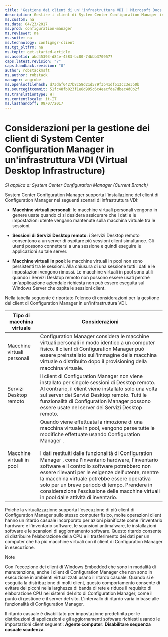 ```yaml
---
title: 'Gestione dei client di un''infrastruttura VDI | Microsoft Docs '
description: Gestire i client di System Center Configuration Manager in un'infrastruttura VDI (Virtual Desktop Infrastructure).
ms.custom: na
ms.date: 04/23/2017
ms.prod: configuration-manager
ms.reviewer: na
ms.suite: na
ms.technology: configmgr-client
ms.tgt_pltfrm: na
ms.topic: get-started-article
ms.assetid: abd45393-d84e-4583-bc80-74bbb3709577
caps.latest.revision: "7"
caps.handback.revision: "0"
author: robstackmsft
ms.author: robstack
manager: angrobe
ms.openlocfilehash: d73daf6427b8c58d21d579f3b41df513cc3e3b0b
ms.sourcegitcommit: 51fc48fb023f1e8d995c6c4eacfda7dbec4d0b2f
ms.translationtype: HT
ms.contentlocale: it-IT
ms.lasthandoff: 08/07/2017
---
```

# <a name="considerations-for-managing-system-center-configuration-manager-clients--in-a-virtual-desktop-infrastructure-vdi"></a>Considerazioni per la gestione dei client di System Center Configuration Manager in un'infrastruttura VDI (Virtual Desktop Infrastructure)

*Si applica a: System Center Configuration Manager (Current Branch)*

System Center Configuration Manager supporta l'installazione del client di Configuration Manager nei seguenti scenari di infrastruttura VDI:  

-   **Macchine virtuali personali**: le macchine virtuali personali vengono in genere usate quando ci si desidera assicurare che i dati e le impostazioni utente vengano mantenute sulla macchina virtuale tra le sessioni.  

-   **Sessioni di Servizi Desktop remoto**: i Servizi Desktop remoto consentono a un server di ospitare più sessioni client simultanee. Gli utenti possono connettersi a una sessione e quindi eseguire le applicazioni su tale server.  

-   **Macchine virtuali in pool**: le macchine virtuali in pool non sono persistenti tra le sessioni. Alla chiusura di una sessione tutti i dati e le impostazioni vengono rimossi. Le macchine virtuali in pool sono utili quando i Servizi Desktop remoto non possono essere usati perché un'applicazione aziendale richiesta non può essere eseguita sul Windows Server che ospita le sessioni client.  

 Nella tabella seguente è riportato l'elenco di considerazioni per la gestione del client di Configuration Manager in un'infrastruttura VDI.  

|Tipo di macchina virtuale|Considerazioni|  
|--------------------------|--------------------|  
|Macchine virtuali personali|Configuration Manager considera le macchine virtuali personali in modo identico a un computer fisico. Il client di Configuration Manager può essere preinstallato sull'immagine della macchina virtuale o distribuito dopo il provisioning della macchina virtuale.|  
|Servizi Desktop remoto|Il client di Configuration Manager non viene installato per singole sessioni di Desktop remoto. Al contrario, il client viene installato solo una volta sul server dei Servizi Desktop remoto. Tutti le funzionalità di Configuration Manager possono essere usate nel server dei Servizi Desktop remoto.|  
|Macchine virtuali in pool|Quando viene effettuata la rimozione di una macchina virtuale in pool, vengono perse tutte le modifiche effettuate usando Configuration Manager .<br /><br /> I dati restituiti dalle funzionalità di Configuration Manager , come l'inventario hardware, l'inventario software e il controllo software potrebbero non essere rilevanti per le esigenze dell'utente, mentre la macchina virtuale potrebbe essere operativa solo per un breve periodo di tempo. Prendere in considerazione l'esclusione delle macchine virtuali in pool dalle attività di inventario.|  

 Poiché la virtualizzazione supporta l'esecuzione di più client di Configuration Manager sullo stesso computer fisico, molte operazioni client hanno un ritardo casuale incorporato per azioni pianificate come l'inventario hardware e l'inventario software, le scansioni antimalware, le installazioni software e le scansioni di aggiornamento software. Questo ritardo consente di distribuire l'elaborazione della CPU e il trasferimento dei dati per un computer che ha più macchine virtuali con il client di Configuration Manager in esecuzione.  

> [!NOTE]  
>  Con l'eccezione dei client di Windows Embedded che sono in modalità di manutenzione, anche i client di Configuration Manager che non sono in esecuzione in ambienti virtualizzati usano il ritardo casuale. Quando si è eseguita la distribuzione di molti client, questo comportamento consente di evitare dei picchi nella larghezza di banda di rete e riduce il requisito di elaborazione CPU nei sistemi del sito di Configuration Manager, come il punto di gestione e il server del sito. L'intervallo di ritardo varia in base alle funzionalità di Configuration Manager.  
>   
>  Il ritardo casuale è disabilitato per impostazione predefinita per le distribuzioni di applicazioni e gli aggiornamenti software richiesti usando le impostazioni client seguenti: **Agente computer**: **Disabilitare sequenza casuale scadenza**.
